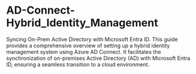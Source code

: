 # AD-Connect-Hybrid_Identity_Management
Syncing On-Prem Active Directory with Microsoft Entra ID. This guide provides a comprehensive overview of setting up a hybrid identity management system using Azure AD Connect. It facilitates the synchronization of on-premises Active Directory (AD) with Microsoft Entra ID, ensuring a seamless transition to a cloud environment.
